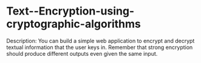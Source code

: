# Text--Encryption-using-cryptographic-algorithms
Description: You can build a simple web application to encrypt and decrypt textual information that the user keys in. Remember that strong encryption should produce different outputs even given the same input.

